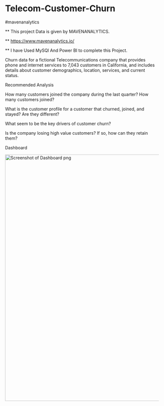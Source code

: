 # Telecom-Customer-Churn

#mavenanalytics 

** This project Data is given by MAVENANALYTICS.

** https://www.mavenanalytics.io/

** I have Used MySQl And Power BI to complete this Project.

Churn data for a fictional Telecommunications company that provides phone and internet services to 7,043 customers in California, and includes details about customer demographics, location, services, and current status.

Recommended Analysis

How many customers joined the company during the last quarter? How many customers joined?

What is the customer profile for a customer that churned, joined, and stayed? Are they different?

What seem to be the key drivers of customer churn?

Is the company losing high value customers? If so, how can they retain them?

Dashboard

<img width="808" alt="Screenshot of Dashboard png" src="https://github.com/PrasadPachu/Telecom-Customer-Churn/assets/104089846/756f3b2d-6a29-4041-94ca-82c949fe46cb">

